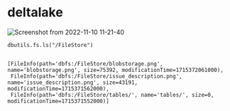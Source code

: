# deltalake

![Screenshot from 2022-11-10 11-21-40](https://github.com/keerthi200390/deltalake/assets/61152573/aa586e89-ad85-4c19-941b-fd61018adab4)



```
dbutils.fs.ls("/FileStore")


[FileInfo(path='dbfs:/FileStore/blobstorage.png', name='blobstorage.png', size=75392, modificationTime=1715372061000),
 FileInfo(path='dbfs:/FileStore/issue_description.png', name='issue_description.png', size=43191, modificationTime=1715371562000),
 FileInfo(path='dbfs:/FileStore/tables/', name='tables/', size=0, modificationTime=1715371552000)]
```



